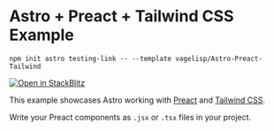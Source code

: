 # Astro + Preact + Tailwind CSS Example

```
npm init astro testing-link -- --template vagelisp/Astro-Preact-Tailwind
```

[![Open in StackBlitz](https://developer.stackblitz.com/img/open_in_stackblitz.svg)](https://github.com/vagelisp/Astro-Preact-Tailwind)

This example showcases Astro working with [Preact](https://preactjs.com) and [Tailwind CSS](https://tailwindcss.com/).

Write your Preact components as `.jsx` or `.tsx` files in your project.
